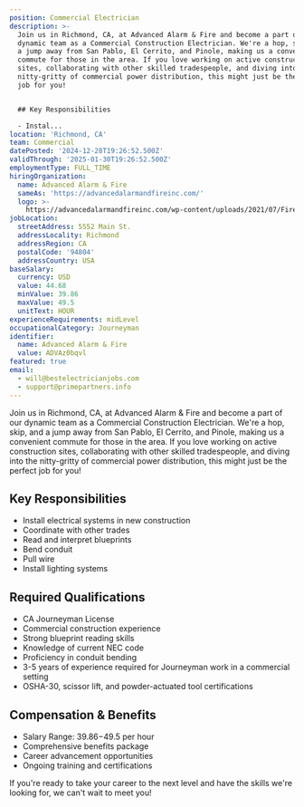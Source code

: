 ```yaml
---
position: Commercial Electrician
description: >-
  Join us in Richmond, CA, at Advanced Alarm & Fire and become a part of our
  dynamic team as a Commercial Construction Electrician. We're a hop, skip, and
  a jump away from San Pablo, El Cerrito, and Pinole, making us a convenient
  commute for those in the area. If you love working on active construction
  sites, collaborating with other skilled tradespeople, and diving into the
  nitty-gritty of commercial power distribution, this might just be the perfect
  job for you!


  ## Key Responsibilities

  - Instal...
location: 'Richmond, CA'
team: Commercial
datePosted: '2024-12-28T19:26:52.500Z'
validThrough: '2025-01-30T19:26:52.500Z'
employmentType: FULL_TIME
hiringOrganization:
  name: Advanced Alarm & Fire
  sameAs: 'https://advancedalarmandfireinc.com/'
  logo: >-
    https://advancedalarmandfireinc.com/wp-content/uploads/2021/07/Fire-Safety-System-Orange-County-Los-Angeles-CA.png
jobLocation:
  streetAddress: 5552 Main St.
  addressLocality: Richmond
  addressRegion: CA
  postalCode: '94804'
  addressCountry: USA
baseSalary:
  currency: USD
  value: 44.68
  minValue: 39.86
  maxValue: 49.5
  unitText: HOUR
experienceRequirements: midLevel
occupationalCategory: Journeyman
identifier:
  name: Advanced Alarm & Fire
  value: ADVAz0bqvl
featured: true
email:
  - will@bestelectricianjobs.com
  - support@primepartners.info
---
```




Join us in Richmond, CA, at Advanced Alarm & Fire and become a part of our dynamic team as a Commercial Construction Electrician. We're a hop, skip, and a jump away from San Pablo, El Cerrito, and Pinole, making us a convenient commute for those in the area. If you love working on active construction sites, collaborating with other skilled tradespeople, and diving into the nitty-gritty of commercial power distribution, this might just be the perfect job for you!

## Key Responsibilities
- Install electrical systems in new construction
- Coordinate with other trades
- Read and interpret blueprints
- Bend conduit
- Pull wire
- Install lighting systems

## Required Qualifications
- CA Journeyman License
- Commercial construction experience
- Strong blueprint reading skills
- Knowledge of current NEC code
- Proficiency in conduit bending
- 3-5 years of experience required for Journeyman work in a commercial setting
- OSHA-30, scissor lift, and powder-actuated tool certifications

## Compensation & Benefits
- Salary Range: $39.86-$49.5 per hour
- Comprehensive benefits package
- Career advancement opportunities
- Ongoing training and certifications

If you're ready to take your career to the next level and have the skills we're looking for, we can't wait to meet you!